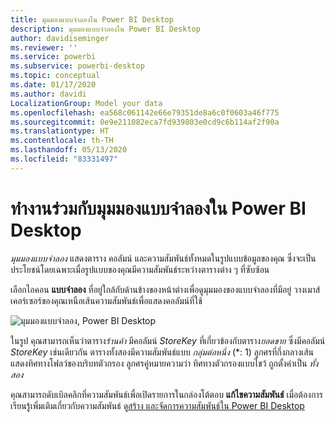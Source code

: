 ```yaml
---
title: มุมมองแบบจำลองใน Power BI Desktop
description: มุมมองแบบจำลองใน Power BI Desktop
author: davidiseminger
ms.reviewer: ''
ms.service: powerbi
ms.subservice: powerbi-desktop
ms.topic: conceptual
ms.date: 01/17/2020
ms.author: davidi
LocalizationGroup: Model your data
ms.openlocfilehash: ea568c061142e66e79351de8a6c0f0603a46f775
ms.sourcegitcommit: 0e9e211082eca7fd939803e0cd9c6b114af2f90a
ms.translationtype: HT
ms.contentlocale: th-TH
ms.lasthandoff: 05/13/2020
ms.locfileid: "83331497"
---
```

# <a name="work-with-model-view-in-power-bi-desktop"></a>ทำงานร่วมกับมุมมองแบบจำลองใน Power BI Desktop

*มุมมองแบบจำลอง* แสดงตาราง คอลัมน์ และความสัมพันธ์ทั้งหมดในรูปแบบข้อมูลของคุณ ซึ่งจะเป็นประโยชน์โดยเฉพาะเมื่อรูปแบบของคุณมีความสัมพันธ์ระหว่างตารางต่าง ๆ ที่ซับซ้อน

เลือกไอคอน **แบบจำลอง** ที่อยู่ใกล้กับด้านข้างของหน้าต่างเพื่อดูมุมมองของแบบจำลองที่มีอยู่ วางเมาส์เคอร์เซอร์ของคุณเหนือเส้นความสัมพันธ์เพื่อแสดงคอลัมน์ที่ใช้

![มุมมองแบบจำลอง, Power BI Desktop](media/desktop-relationship-view/model-view-full-screen.png)

ในรูป คุณสามารถเห็นว่าตาราง*ร้านค้า* มีคอลัมน์ *StoreKey* ที่เกี่ยวข้องกับตาราง*ยอดขาย* ซึ่งมีคอลัมน์ *StoreKey* เช่นเดียวกัน ตารางทั้งสองมีความสัมพันธ์แบบ *กลุ่มต่อหนึ่ง* (\*: 1) ลูกศรที่กึ่งกลางเส้นแสดงทิศทางโฟลว์ของบริบทตัวกรอง ลูกศรคู่หมายความว่า ทิศทางตัวกรองแบบไขว้ ถูกตั้งค่าเป็น *ทั้งสอง*

คุณสามารถดับเบิลคลิกที่ความสัมพันธ์เพื่อเปิดรายการในกล่องโต้ตอบ **แก้ไขความสัมพันธ์** เมื่อต้องการเรียนรู้เพิ่มเติมเกี่ยวกับความสัมพันธ์ ดู[สร้าง และจัดการความสัมพันธ์ใน Power BI Desktop](desktop-create-and-manage-relationships.md)
